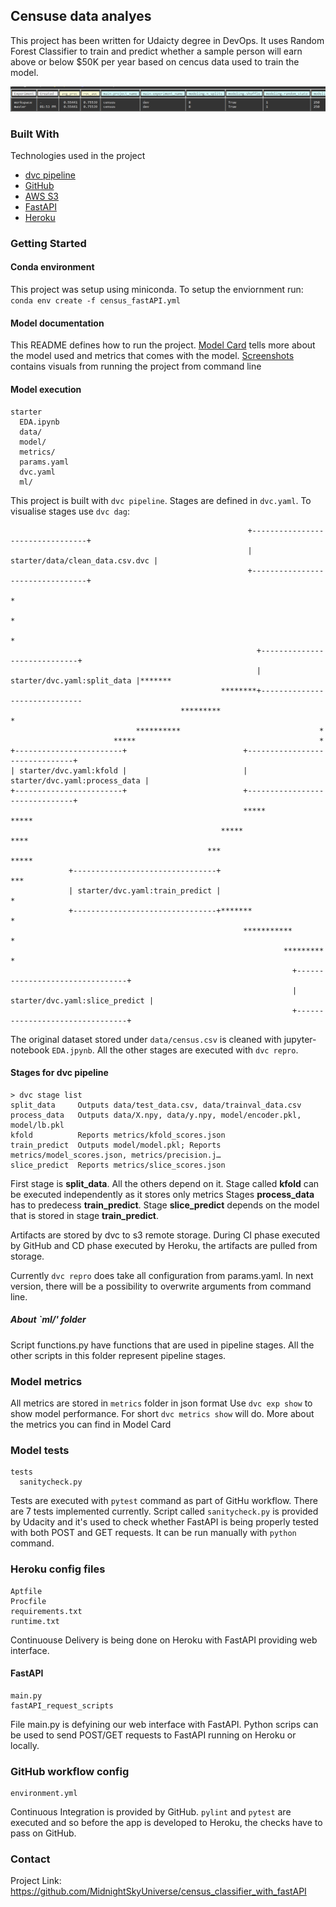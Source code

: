 ## Censuse data analyes 

This project has been written for Udaicty degree in DevOps.
It uses Random Forest Classifier to train and predict whether a sample person
will earn above or below  $50K per year based on cencus data used to train the model.

![model experiment with metrics](/screenshots/dvc_exp_show.png)

### Built With
Technologies used in the project
* [dvc pipeline](https://dvc.org/doc/start/data-pipelines)
* [GitHub](github.com) 
* [AWS S3](https://aws.amazon.com/s3/)
* [FastAPI](https://fastapi.tiangolo.com/) 
* [Heroku](https://heroku.com/)


### Getting Started

#### Conda environment
This project was setup using miniconda. To setup the enviornment run:
```conda env create -f census_fastAPI.yml```

#### Model documentation
This README defines how to run the project. [Model Card](model_card.md) tells more about 
the model used and metrics that comes with the model.
[Screenshots](/screenshots/) contains visuals from running the project from command line


#### Model execution
```
starter
  EDA.ipynb
  data/
  model/
  metrics/
  params.yaml
  dvc.yaml
  ml/
```
This project is built with `dvc pipeline`. Stages are defined in `dvc.yaml`. 
To visualise stages use `dvc dag`:
```
                                                     +---------------------------------+
                                                     | starter/data/clean_data.csv.dvc |
                                                     +---------------------------------+
                                                                       *
                                                                       *
                                                                       *
                                                       +-----------------------------+
                                                       | starter/dvc.yaml:split_data |*******
                                               ********+------------------------------
                                      *********                       *                                    
                            **********                               *                                      
                       *****                                         *                                     
+------------------------+                          +-------------------------------+                     
| starter/dvc.yaml:kfold |                          | starter/dvc.yaml:process_data |                    
+------------------------+                          +-------------------------------+                   
                                                    *****                         *****                
                                               *****                                   ****           
                                            ***                                            *****   
             +--------------------------------+                                        *** 
             | starter/dvc.yaml:train_predict |                                          *
             +--------------------------------+*******                                   *
                                                    ***********                        *
                                                             *********               * 
                                                               +--------------------------------+
                                                               | starter/dvc.yaml:slice_predict |
                                                               +--------------------------------+

```
The original dataset stored under `data/census.csv` is cleaned with jupyter-notebook `EDA.jpynb`.
All the other stages are executed with `dvc repro`.

#### Stages for dvc pipeline
```
> dvc stage list
split_data     Outputs data/test_data.csv, data/trainval_data.csv
process_data   Outputs data/X.npy, data/y.npy, model/encoder.pkl, model/lb.pkl
kfold          Reports metrics/kfold_scores.json
train_predict  Outputs model/model.pkl; Reports metrics/model_scores.json, metrics/precision.j…
slice_predict  Reports metrics/slice_scores.json
```

First stage is **split_data**. All the others depend on it.
Stage called **kfold** can be executed independently as it stores only metrics
Stages **process_data** has to predecess **train_predict**. 
Stage **slice_predict** depends on the model that is stored in stage **train_predict**.

Artifacts are stored by dvc to s3 remote storage. During CI phase executed by GitHub 
and CD phase executed by Heroku, the artifacts are pulled from storage.

Currently `dvc repro` does take all configuration from params.yaml.
In next version, there will be a possibility to overwrite arguments from command line.

##### About `ml/' folder
Script functions.py have functions that are used in pipeline stages.
All the other scripts in this folder represent pipeline stages.


### Model metrics
All metrics are stored in `metrics` folder in json format
Use `dvc exp show` to show model performance. For short `dvc metrics show` will do.
More about the metrics you can find in Model Card

### Model tests
```
tests
  sanitycheck.py
```
Tests are executed with `pytest` command as part of GitHu workflow. 
There are 7 tests implemented currently.
Script called `sanitycheck.py` is provided by Udacity and it's used to check
whether FastAPI is being properly tested with both POST and GET requests.
It can be run manually with `python` command.

### Heroku config files
```
Aptfile
Procfile
requirements.txt
runtime.txt
```
Continuouse Delivery is being done on Heroku with FastAPI providing web interface.

#### FastAPI
```
main.py
fastAPI_request_scripts
```
File main.py is defyining our web interface with FastAPI. Python scrips can be used to send
POST/GET requests to FastAPI running on Heroku or locally.


### GitHub workflow config
```
environment.yml
```
Continuous Integration is provided by GitHub.
`pylint` and `pytest` are executed and so before the app is developed to Heroku,
the checks have to pass on GitHub.


### Contact
Project Link: https://github.com/MidnightSkyUniverse/census_classifier_with_fastAPI



